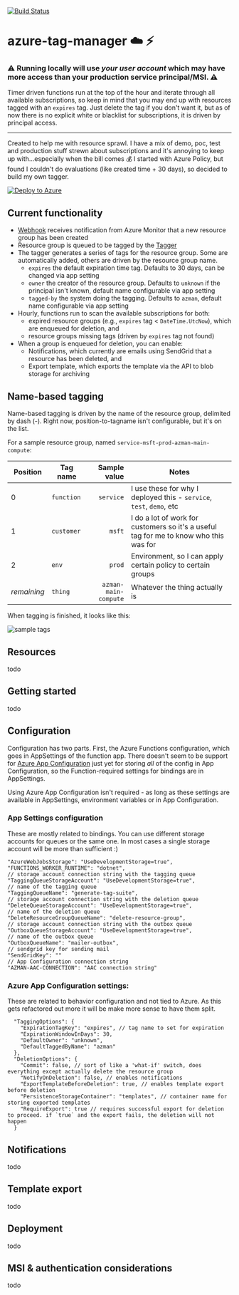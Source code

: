 [![Build Status](https://dev.azure.com/jpda/azman/_apis/build/status/jpda.azure-tag-manager?branchName=master)](https://dev.azure.com/jpda/azman/_build/latest?definitionId=14&branchName=master)

# azure-tag-manager :cloud: :zap:

### :warning: Running locally will use *your user account* which may have more access than your production service principal/MSI. :warning:
Timer driven functions run at the top of the hour and iterate through all available subscriptions, so keep in mind that you may end up with resources tagged with an `expires` tag. Just delete the tag if you don't want it, but as of now there is no explicit white or blacklist for subscriptions, it is driven by principal access.

---

Created to help me with resource sprawl. I have a mix of demo, poc, test and production stuff strewn about subscriptions and it's annoying to keep up with...especially when the bill comes :moneybag: I started with Azure Policy, but found I couldn't do evaluations (like created time + 30 days), so decided to build my own tagger.

[![Deploy to Azure](http://azuredeploy.net/deploybutton.png)](https://portal.azure.com/#create/Microsoft.Template/uri/https%3A%2F%2Fraw.githubusercontent.com%2Fjpda%2Fazure-tag-manager%2Fmaster%2Fazuredeploy.json)

## Current functionality
- [Webhook](/jpda/azure-tag-manager/blob/master/Azure.ExpirationHandler.Func/WebhookResourceGroupCreated.cs) receives notification from Azure Monitor that a new resource group has been created
- Resource group is queued to be tagged by the [Tagger](/jpda/azure-tag-manager/blob/master/Azure.ExpirationHandler.Func/GenerateTagSuite.cs)
- The tagger generates a series of tags for the resource group. Some are automatically added, others are driven by the resource group name.
  - `expires` the default expiration time tag. Defaults to 30 days, can be changed via app setting
  - `owner` the creator of the resource group. Defaults to `unknown` if the principal isn't known, default name configurable via app setting
  - `tagged-by` the system doing the tagging. Defaults to `azman`, default name configurable via app setting
- Hourly, functions run to scan the available subscriptions for both:
  - expired resource groups (e.g., `expires` tag < `DateTime.UtcNow`), which are enqueued for deletion, and
  - resource groups missing tags (driven by `expires` tag not found)
- When a group is enqueued for deletion, you can enable:
  - Notifications, which currently are emails using SendGrid that a resource has been deleted, and
  - Export template, which exports the template via the API to blob storage for archiving


## Name-based tagging
Name-based tagging is driven by the name of the resource group, delimited by dash (-). Right now, position-to-tagname isn't configurable, but it's on the list.

For a sample resource group, named `service-msft-prod-azman-main-compute`:

| Position    | Tag name  | Sample value        | Notes
| ------------|---------  | -------------------:| -----
| 0           | `function`| `service`           | I use these for why I deployed this - `service`, `test`, `demo`, etc
| 1           | `customer`| `msft`              | I do a lot of work for customers so it's a useful tag for me to know who this was for
| 2           | `env`     | `prod`              | Environment, so I can apply certain policy to certain groups
| *remaining* | `thing`   | `azman-main-compute`| Whatever the thing actually is

When tagging is finished, it looks like this:

![sample tags](https://github.com/jpda/azure-tag-manager/raw/master/doc/azman-tag-sample.png "sample tags")

## Resources
todo

## Getting started
todo

## Configuration
Configuration has two parts. First, the Azure Functions configuration, which goes in AppSettings of the function app. There doesn't seem to be support for [Azure App Configuration](https://docs.microsoft.com/en-us/azure/azure-app-configuration/) just yet for storing *all* of the config in App Configuration, so the Function-required settings for bindings are in AppSettings.

Using Azure App Configuration isn't required - as long as these settings are available in AppSettings, environment variables or in App Configuration.
### App Settings configuration
These are mostly related to bindings. You can use different storage accounts for queues or the same one. In most cases a single storage account will be more than sufficient :)

```
"AzureWebJobsStorage": "UseDevelopmentStorage=true",
"FUNCTIONS_WORKER_RUNTIME": "dotnet",
// storage account connection string with the tagging queue
"TaggingQueueStorageAccount": "UseDevelopmentStorage=true", 
// name of the tagging queue
"TaggingQueueName": "generate-tag-suite", 
// storage account connection string with the deletion queue
"DeleteQueueStorageAccount": "UseDevelopmentStorage=true", 
// name of the deletion queue
"DeleteResourceGroupQueueName": "delete-resource-group", 
// storage account connection string with the outbox queue
"OutboxQueueStorageAccount": "UseDevelopmentStorage=true", 
// name of the outbox queue
"OutboxQueueName": "mailer-outbox", 
// sendgrid key for sending mail
"SendGridKey": ""
// App Configuration connection string
"AZMAN-AAC-CONNECTION": "AAC connection string"
```

### Azure App Configuration settings:
These are related to behavior configuration and not tied to Azure. As this gets refactored out more it will be make more sense to have them split.

```
  "TaggingOptions": {
    "ExpirationTagKey": "expires", // tag name to set for expiration
    "ExpirationWindowInDays": 30,
    "DefaultOwner": "unknown",
    "DefaultTaggedByName": "azman"
  },
  "DeletionOptions": {
    "Commit": false, // sort of like a 'what-if' switch, does everything except actually delete the resource group
    "NotifyOnDeletion": false, // enables notifications
    "ExportTemplateBeforeDeletion": true, // enables template export before deletion
    "PersistenceStorageContainer": "templates", // container name for storing exported templates
    "RequireExport": true // requires successful export for deletion to proceed. if `true` and the export fails, the deletion will not happen
  }
```

## Notifications
todo

## Template export
todo

## Deployment
todo

## MSI & authentication considerations
todo